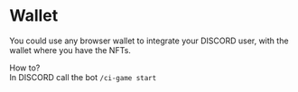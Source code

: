 # Wallet

You could use any browser wallet to integrate your DISCORD user, with the wallet where you have the NFTs.

How to?\
In DISCORD call the bot `/ci-game start`

